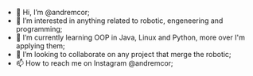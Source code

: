 - 👋 Hi, I’m @andremcor;
- 👀 I’m interested in anything related to robotic, engeneering and programming;
- 🌱 I’m currently learning OOP in Java, Linux and Python, more over I'm applying them;
- 💞️ I’m looking to collaborate on any project that merge the robotic;
- 📫 How to reach me on Instagram @andremcor;

<!---
andremcor/andremcor is a ✨ special ✨ repository because its `README.md` (this file) appears on your GitHub profile.
You can click the Preview link to take a look at your changes.
--->
